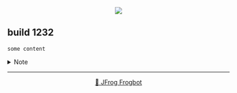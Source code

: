 <div align='center'>

[![](https://raw.githubusercontent.com/jfrog/frogbot/master/resources/v2/vulnerabilitiesBannerPR.png)](https://github.com/jfrog/frogbot#readme)

</div>

## build 1232

```
some content
```
<details>
<summary>Note</summary>

---
<div align='center'>

**Frogbot** also supports **Contextual Analysis, Secret Detection, IaC and SAST Vulnerabilities Scanning**. This features are included as part of the [JFrog Advanced Security](https://jfrog.com/advanced-security) package, which isn't enabled on your system.

</div>

</details>

---
<div align='center'>

[🐸 JFrog Frogbot](https://github.com/jfrog/frogbot#readme)

</div>
